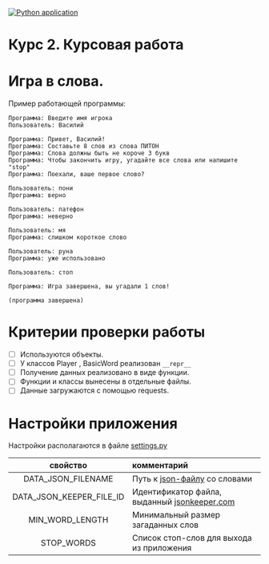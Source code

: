 [![Python application](https://github.com/IldarGaleevSkyProHomeworks/coursework_2/actions/workflows/python-app.yml/badge.svg)](https://github.com/IldarGaleevSkyProHomeworks/coursework_2/actions/workflows/python-app.yml)
# Курс 2. Курсовая работа

# Игра в слова.

Пример работающей программы:

```
Программа: Введите имя игрока
Пользователь: Василий

Программа: Привет, Василий!
Программа: Составьте 8 слов из слова ПИТОН
Программа: Слова должны быть не короче 3 букв
Программа: Чтобы закончить игру, угадайте все слова или напишите "stop"
Программа: Поехали, ваше первое слово?

Пользователь: пони
Программа: верно

Пользователь: патефон
Программа: неверно

Пользователь: мя
Программа: слишком короткое слово

Пользователь: руна
Программа: уже использовано

Пользователь: стоп

Программа: Игра завершена, вы угадали 1 слов!

(программа завершена)
```

# Критерии проверки работы

- [ ]  Используются объекты.
- [ ]  У классов Player , BasicWord реализован `__repr__`
- [ ]  Получение данных реализовано в виде функции.
- [ ]  Функции и классы вынесены в отдельные файлы.
- [ ]  Данные загружаются с помощью requests.

# Настройки приложения

Настройки располагаются в файле [settings.py](settings.py)

|         свойство         | комментарий                                                                 |
|:------------------------:|:----------------------------------------------------------------------------|
|  DATA_JSON_FILENAME      | Путь к [json-файлу](data/words.json) со словами                             |
| DATA_JSON_KEEPER_FILE_ID | Идентификатор файла, выданный [jsonkeeper.com](https://www.jsonkeeper.com/) |
|     MIN_WORD_LENGTH      | Минимальный размер загаданных слов                                          |
|        STOP_WORDS        | Список стоп-слов для выхода из приложения                                   |
